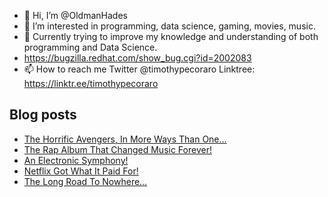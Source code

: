 - 👋 Hi, I’m @OldmanHades
- 👀 I’m interested in programming, data science, gaming, movies, music.
- 🌱 Currently trying to improve my knowledge and understanding of both programming and Data Science.
- https://bugzilla.redhat.com/show_bug.cgi?id=2002083
- 📫 How to reach me Twitter @timothypecoraro
Linktree: https://linktr.ee/timothypecoraro

## Blog posts
<!-- BLOG-POST-LIST:START -->
- [The Horrific Avengers, In More Ways Than One…](https://medium.com/@timothypecoraro/the-horrific-avengers-in-more-ways-than-one-65b98670d351?source=rss-5097f5c9b801------2)
- [The Rap Album That Changed Music Forever!](https://medium.com/@timothypecoraro/the-rap-album-that-changed-music-forever-a75160e89e31?source=rss-5097f5c9b801------2)
- [An Electronic Symphony!](https://medium.com/@timothypecoraro/an-electronic-symphony-b1ad4e0fafe3?source=rss-5097f5c9b801------2)
- [Netflix Got What It Paid For!](https://medium.com/@timothypecoraro/netflix-got-what-it-paid-for-8e8a9751389b?source=rss-5097f5c9b801------2)
- [The Long Road To Nowhere…](https://medium.com/@timothypecoraro/the-long-road-to-nowhere-880ab1bc4ac1?source=rss-5097f5c9b801------2)
<!-- BLOG-POST-LIST:END -->
